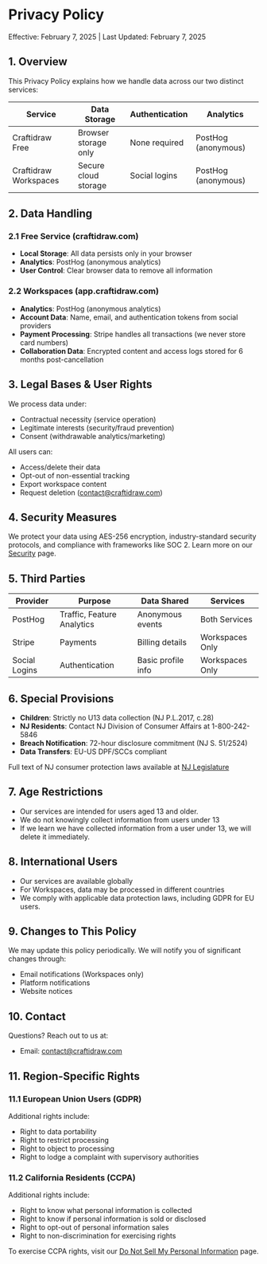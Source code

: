# Privacy Policy

Effective: February 7, 2025 | Last Updated: February 7, 2025

## 1. Overview

This Privacy Policy explains how we handle data across our two distinct services:

| Service               | Data Storage         | Authentication | Analytics           |
|-----------------------|----------------------|----------------|---------------------|
| Craftidraw Free       | Browser storage only | None required  | PostHog (anonymous) |
| Craftidraw Workspaces | Secure cloud storage | Social logins  | PostHog (anonymous) |

## 2. Data Handling

### 2.1 Free Service (craftidraw.com)

- **Local Storage**: All data persists only in your browser
- **Analytics**: PostHog (anonymous analytics)
- **User Control**: Clear browser data to remove all information

### 2.2 Workspaces (app.craftidraw.com)

- **Analytics**: PostHog (anonymous analytics)
- **Account Data**: Name, email, and authentication tokens from social providers
- **Payment Processing**: Stripe handles all transactions (we never store card numbers)
- **Collaboration Data**: Encrypted content and access logs stored for 6 months post-cancellation

## 3. Legal Bases & User Rights

We process data under:

- Contractual necessity (service operation)
- Legitimate interests (security/fraud prevention)
- Consent (withdrawable analytics/marketing)

All users can:

- Access/delete their data
- Opt-out of non-essential tracking
- Export workspace content
- Request deletion ([contact@craftidraw.com](mailto:contact@craftidraw.com))

## 4. Security Measures

We protect your data using AES-256 encryption, industry-standard security protocols, and compliance with frameworks like SOC 2. Learn more on our [Security](/security) page.

## 5. Third Parties

| Provider       | Purpose               | Data Shared          | Services               |
|----------------|-----------------------|----------------------|------------------------|
| PostHog        | Traffic, Feature Analytics     | Anonymous events     | Both Services          |
| Stripe         | Payments              | Billing details      | Workspaces Only        |
| Social Logins  | Authentication       | Basic profile info   | Workspaces Only        |

## 6. Special Provisions

- **Children**: Strictly no U13 data collection (NJ P.L.2017, c.28)
- **NJ Residents**: Contact NJ Division of Consumer Affairs at 1-800-242-5846
- **Breach Notification**: 72-hour disclosure commitment (NJ S. 51/2524)
- **Data Transfers**: EU-US DPF/SCCs compliant

Full text of NJ consumer protection laws available at [NJ Legislature](https://www.njleg.state.nj.us/)

## 7. Age Restrictions

- Our services are intended for users aged 13 and older.
- We do not knowingly collect information from users under 13
- If we learn we have collected information from a user under 13, we will delete it immediately.

## 8. International Users

- Our services are available globally
- For Workspaces, data may be processed in different countries
- We comply with applicable data protection laws, including GDPR for EU users.

## 9. Changes to This Policy

We may update this policy periodically. We will notify you of significant changes through:

- Email notifications (Workspaces only)
- Platform notifications
- Website notices

## 10. Contact

Questions? Reach out to us at:

- Email: [contact@craftidraw.com](mailto:contact@craftidraw.com)

## 11. Region-Specific Rights

### 11.1 European Union Users (GDPR)

Additional rights include:

- Right to data portability
- Right to restrict processing
- Right to object to processing
- Right to lodge a complaint with supervisory authorities

### 11.2 California Residents (CCPA)

Additional rights include:

- Right to know what personal information is collected
- Right to know if personal information is sold or disclosed
- Right to opt-out of personal information sales
- Right to non-discrimination for exercising rights

To exercise CCPA rights, visit our [Do Not Sell My Personal Information](https://app.craftidraw.com/ccpa-opt-out) page.

